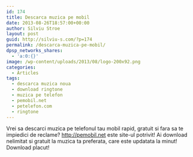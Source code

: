 ```yaml
---
id: 174
title: Descarca muzica pe mobil
date: 2013-08-26T18:57:00+00:00
author: Silviu Stroe
layout: post
guid: http://silviu-s.com/?p=174
permalink: /descarca-muzica-pe-mobil/
dpsp_networks_shares:
  - 'a:0:{}'
image: /wp-content/uploads/2013/08/logo-200x92.png
categories:
  - Articles
tags:
  - descarca muzica noua
  - download ringtone
  - muzica pe telefon
  - pemobil.net
  - petelefon.com
  - ringtone
---
```

Vrei sa descarci muzica pe telefonul tau mobil rapid, gratuit si fara sa te impiedici de reclame? <a title="PeMobil.net" href="http://pemobil.net" target="_blank">http://pemobil.net</a> este site-ul potrivit! Ai download nelimitat si gratuit la muzica ta preferata, care este updatata la minut! Download placut!
